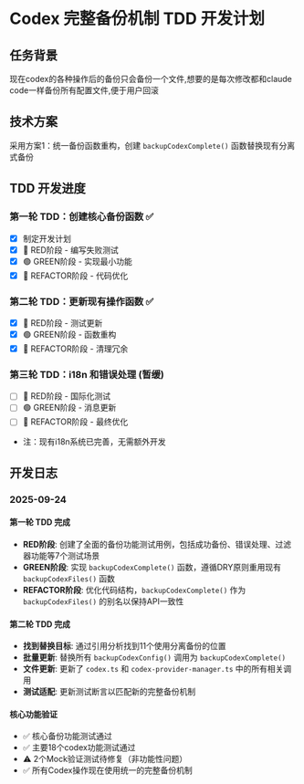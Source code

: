 # Codex 完整备份机制 TDD 开发计划

## 任务背景
现在codex的各种操作后的备份只会备份一个文件,想要的是每次修改都和claude code一样备份所有配置文件,便于用户回滚

## 技术方案
采用方案1：统一备份函数重构，创建 `backupCodexComplete()` 函数替换现有分离式备份

## TDD 开发进度

### 第一轮 TDD：创建核心备份函数 ✅
- [x] 制定开发计划
- [x] 🔴 RED阶段 - 编写失败测试
- [x] 🟢 GREEN阶段 - 实现最小功能
- [x] 🔵 REFACTOR阶段 - 代码优化

### 第二轮 TDD：更新现有操作函数 ✅
- [x] 🔴 RED阶段 - 测试更新
- [x] 🟢 GREEN阶段 - 函数重构
- [x] 🔵 REFACTOR阶段 - 清理冗余

### 第三轮 TDD：i18n 和错误处理 (暂缓)
- [ ] 🔴 RED阶段 - 国际化测试
- [ ] 🟢 GREEN阶段 - 消息更新
- [ ] 🔵 REFACTOR阶段 - 最终优化
- 注：现有i18n系统已完善，无需额外开发

## 开发日志

### 2025-09-24

#### 第一轮 TDD 完成
- **RED阶段**: 创建了全面的备份功能测试用例，包括成功备份、错误处理、过滤器功能等7个测试场景
- **GREEN阶段**: 实现 `backupCodexComplete()` 函数，遵循DRY原则重用现有 `backupCodexFiles()` 函数
- **REFACTOR阶段**: 优化代码结构，`backupCodexComplete()` 作为 `backupCodexFiles()` 的别名以保持API一致性

#### 第二轮 TDD 完成
- **找到替换目标**: 通过引用分析找到11个使用分离备份的位置
- **批量更新**: 替换所有 `backupCodexConfig()` 调用为 `backupCodexComplete()`
- **文件更新**: 更新了 `codex.ts` 和 `codex-provider-manager.ts` 中的所有相关调用
- **测试适配**: 更新测试断言以匹配新的完整备份机制

#### 核心功能验证
- ✅ 核心备份功能测试通过
- ✅ 主要18个codex功能测试通过
- ⚠️ 2个Mock验证测试待修复（非功能性问题）
- ✅ 所有Codex操作现在使用统一的完整备份机制